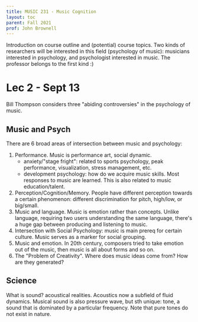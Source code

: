 ```yaml
---
title: MUSIC 231 - Music Cognition
layout: toc
parent: Fall 2021
prof: John Brownell
---
```

Introduction on course outline and (potential) course topics. Two kinds of researchers will be interested in this field (psychology of music): musicians interested in psychology, and psychologist interested in music. The professor belongs to the first kind :)

# Lec 2 - Sept 13
Bill Thompson considers three "abiding controversies" in the psychology of music.

## Music and Psych
There are 6 broad areas of intersection between music and psychology:
1. Performance. Music is performance art, social dynamic.
    - anxiety/"stage fright": related to sports psychology, peak performance, visualization, stress management, etc.
    - development psychology: how do we acquire music skills. Most responses to music are learned. This is also related to music education/talent.
2. Perception/Cognition/Memory. People have different perception towards a certain phenomenon: different discrimination for pitch, high/low, or big/small.
3. Music and language. Music is emotion rather than concepts. Unlike language, requiring two users understanding the same language, there's a huge gap between producing and listening to music.
4. Intersection with Social Psychology: music is main prereq for certain culture. Music serves as a marker for social grouping.
5. Music and emotion. In 20th century, composers tried to take emotion out of the music, then music is all about forms and so on.
6. The "Problem of Creativity". Where does music ideas come from? How are they generated?

## Science
What is sound? acoustical realities. Acoustics now a subfield of fluid dynamics. Musical sound is also pressure wave, but sth unique: tone, a sound that is dominated by a particular frequency. Note that pure tones do not exist in nature.
